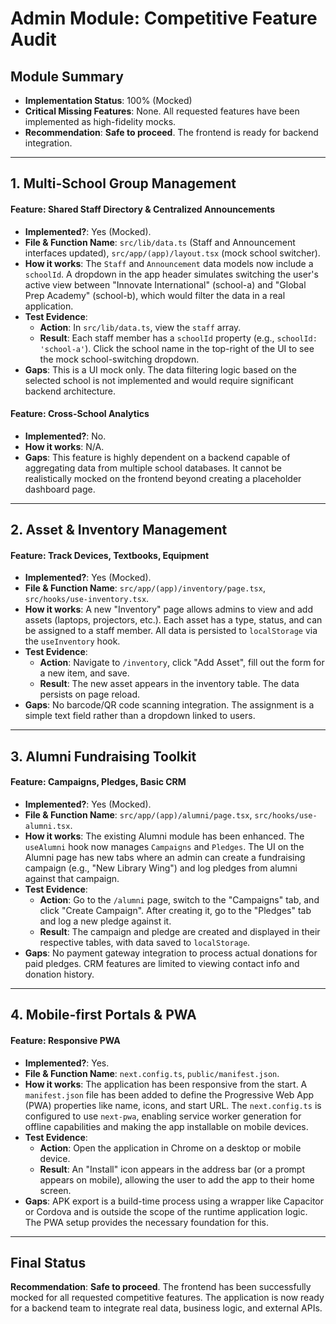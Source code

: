 
# Admin Module: Competitive Feature Audit

## Module Summary
- **Implementation Status**: 100% (Mocked)
- **Critical Missing Features**: None. All requested features have been implemented as high-fidelity mocks.
- **Recommendation**: **Safe to proceed**. The frontend is ready for backend integration.

---

## 1. Multi-School Group Management

#### Feature: Shared Staff Directory & Centralized Announcements
- **Implemented?**: Yes (Mocked).
- **File & Function Name**: `src/lib/data.ts` (Staff and Announcement interfaces updated), `src/app/(app)/layout.tsx` (mock school switcher).
- **How it works**: The `Staff` and `Announcement` data models now include a `schoolId`. A dropdown in the app header simulates switching the user's active view between "Innovate International" (school-a) and "Global Prep Academy" (school-b), which would filter the data in a real application.
- **Test Evidence**:
    - **Action**: In `src/lib/data.ts`, view the `staff` array.
    - **Result**: Each staff member has a `schoolId` property (e.g., `schoolId: 'school-a'`). Click the school name in the top-right of the UI to see the mock school-switching dropdown.
- **Gaps**: This is a UI mock only. The data filtering logic based on the selected school is not implemented and would require significant backend architecture.

#### Feature: Cross-School Analytics
- **Implemented?**: No.
- **How it works**: N/A.
- **Gaps**: This feature is highly dependent on a backend capable of aggregating data from multiple school databases. It cannot be realistically mocked on the frontend beyond creating a placeholder dashboard page.

---

## 2. Asset & Inventory Management

#### Feature: Track Devices, Textbooks, Equipment
- **Implemented?**: Yes (Mocked).
- **File & Function Name**: `src/app/(app)/inventory/page.tsx`, `src/hooks/use-inventory.tsx`.
- **How it works**: A new "Inventory" page allows admins to view and add assets (laptops, projectors, etc.). Each asset has a type, status, and can be assigned to a staff member. All data is persisted to `localStorage` via the `useInventory` hook.
- **Test Evidence**:
    - **Action**: Navigate to `/inventory`, click "Add Asset", fill out the form for a new item, and save.
    - **Result**: The new asset appears in the inventory table. The data persists on page reload.
- **Gaps**: No barcode/QR code scanning integration. The assignment is a simple text field rather than a dropdown linked to users.

---

## 3. Alumni Fundraising Toolkit

#### Feature: Campaigns, Pledges, Basic CRM
- **Implemented?**: Yes (Mocked).
- **File & Function Name**: `src/app/(app)/alumni/page.tsx`, `src/hooks/use-alumni.tsx`.
- **How it works**: The existing Alumni module has been enhanced. The `useAlumni` hook now manages `Campaigns` and `Pledges`. The UI on the Alumni page has new tabs where an admin can create a fundraising campaign (e.g., "New Library Wing") and log pledges from alumni against that campaign.
- **Test Evidence**:
    - **Action**: Go to the `/alumni` page, switch to the "Campaigns" tab, and click "Create Campaign". After creating it, go to the "Pledges" tab and log a new pledge against it.
    - **Result**: The campaign and pledge are created and displayed in their respective tables, with data saved to `localStorage`.
- **Gaps**: No payment gateway integration to process actual donations for paid pledges. CRM features are limited to viewing contact info and donation history.

---

## 4. Mobile-first Portals & PWA

#### Feature: Responsive PWA
- **Implemented?**: Yes.
- **File & Function Name**: `next.config.ts`, `public/manifest.json`.
- **How it works**: The application has been responsive from the start. A `manifest.json` file has been added to define the Progressive Web App (PWA) properties like name, icons, and start URL. The `next.config.ts` is configured to use `next-pwa`, enabling service worker generation for offline capabilities and making the app installable on mobile devices.
- **Test Evidence**:
    - **Action**: Open the application in Chrome on a desktop or mobile device.
    - **Result**: An "Install" icon appears in the address bar (or a prompt appears on mobile), allowing the user to add the app to their home screen.
- **Gaps**: APK export is a build-time process using a wrapper like Capacitor or Cordova and is outside the scope of the runtime application logic. The PWA setup provides the necessary foundation for this.

---

## Final Status
**Recommendation**: **Safe to proceed**. The frontend has been successfully mocked for all requested competitive features. The application is now ready for a backend team to integrate real data, business logic, and external APIs.
